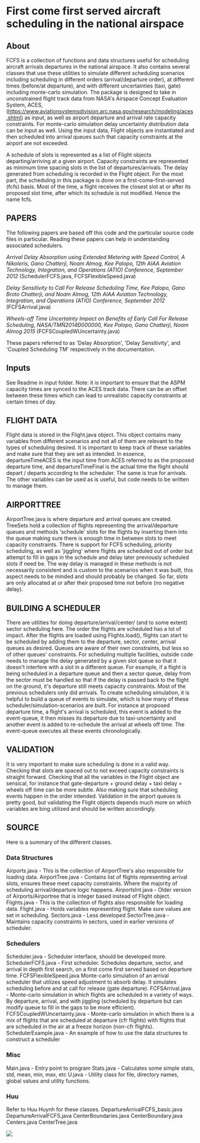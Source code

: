 # First come first served aircraft scheduling in the national airspace

## About

FCFS is a collection of functions and data structures useful for scheduling aircraft arrivals departures in the national airspace. It also contains several classes that use these utilities to simulate different scheduling scenarios including scheduling in different orders (arrival/departure order), at different times (before/at departure), and with different uncertainties (taxi, gate) including monte-carlo simulation. The package is designed to take in unconstrained flight track data from NASA's Airspace Concept Evaluation System, ACES, (https://www.aviationsystemsdivision.arc.nasa.gov/research/modeling/aces.shtml) as input, as well as airport departure and arrival rate capacity constraints. For monte-carlo simulation delay uncertainty distribution data can be input as well. Using the input data, Flight objects are instantiated and then scheduled into arrival queues such that capacity constraints at the airport are not exceeded. 

A schedule of slots is represented as a list of Flight objects departing/arriving at a given airport. Capacity constraints are represented as minimum time spacing slots in the list of departures/arrivals. The delay generated from scheduling is recorded in the Flight object. For the most part, the scheduling in this package is done on a first-come-first-served (fcfs) basis. Most of the time, a flight receives the closest slot at or after its proposed slot time, after which its schedule is not modified. Hence the name fcfs.

## PAPERS
The following papers are based off this code and the particular source code files in particular. Reading these papers can help in understanding associated schedulers.

*Arrival Delay Absorption using Extended Metering with Speed Control, A Nikoleris, Gano Chatterji, Noam Almog, Kee Palopo, 12th AIAA Aviation Technology, Integration, and Operations (ATIO) Conference, September 2012*
(SchedulerFCFS.java, FCFSFlexibleSpeed.java)

*Delay Sensitivity to Call For Release Scheduling Time, Kee Palopo, Gano Broto Chatterji, and Noam Almog, 12th AIAA Aviation Technology, Integration, and Operations (ATIO) Conference, September 2012*
(FCFSArrival.java)

*Wheels-off Time Uncertainty Impact on Benefits of Early Call For Release Scheduling, NASA/TMÑ2014Ð000000, Kee Palopo, Gano Chatterji, Noam Almog 2015*
(FCFSCoupledWUncertainty.java)

These papers referred to as 'Delay Absorption', 'Delay Sensitivity', and 'Coupled Scheduling TM' respectively in the documentation.

## Inputs

See Readme in input folder.
Note: it is important to ensure that the ASPM capacity times are synced to the ACES track data. There can be an offset between these times which can lead to unrealistic capacity constraints at certain times of day.

## FLIGHT DATA
Flight data is stored in the Flight.java object. This object contains many variables from different scenarios and not all of them are relevant to the types of scheduling desired. It is important to keep track of these variables and make sure that they are set as intended. In essence, departureTimeACES is the input time from ACES referred to as the proposed departure time, and departureTimeFinal is the actual time the flight should depart / departs according to the scheduler. The same is true for arrivals. The other variables can be used as is useful, but code needs to be written to manage them. 

## AIRPORTTREE
AirportTree.java is where departure and arrival queues are created. TreeSets hold a collection of flights representing the arrival/departure queues and methods 'schedule' slots for the flights by inserting them into the queue making sure there is enough time in between slots to meet capacity constraints. There is support for FCFS scheduling, priority scheduling, as well as 'jiggling' where flights are scheduled out of order but attempt to fill in gaps in the schedule and delay later previously scheduled slots if need be. The way delay is managed in these methods is not necessarily consistent and is custom to the scenarios when it was built, this aspect needs to be minded and should probably be changed. So far, slots are only allocated at or after their proposed time not before (no negative delay).

## BUILDING A SCHEDULER
There are utilities for doing departure/arrival/center/ (and to some extent) sector scheduling here. The order the flights are scheduled has a lot of impact. After the flights are loaded using Flights.load(), flights can start to be scheduled by adding them to the departure, sector, center, arrival queues as desired. Queues are aware of their own constraints, but less so of other queues' constraints. For scheduling multiple facilities, outside code needs to manage the delay generated by a given slot queue so that it doesn't interfere with a slot in a different queue. For example, if a flight is being scheduled in a departure queue and then a sector queue, delay from the sector must be handled so that if the delay is passed back to the flight on the ground, it's departure still meets capacity constraints. Most of the previous schedulers only did arrivals.
To create scheduling simulation, it is helpful to build a queue of events to simulate, which is how many of these scheduler/simulation-scenarios are built. For instance at proposed departure time, a flight's arrival is scheduled, this event is added to the event-queue, it then misses its departure due to taxi-uncertainty and another event is added to re-schedule the arrival at wheels off time. The event-queue executes all these events chronologically.

## VALIDATION
It is very important to make sure scheduling is done in a valid way. Checking that slots are spaced out to not exceed capacity constraints is straight forward. Checking that all the variables in the Flight object are sensical, for instance that gate-departure + ground delay + taxi delay = wheels off time can be more subtle. Also making sure that scheduling events happen in the order intended. Validation in the airport queues is pretty good, but validating the Flight objects depends much more on which variables are bing utilized and should be written accordingly.


## SOURCE
Here is a summary of the different classes.

### Data Structures 
Airports.java - This is the collection of AirportTree's also responsible for loading data.
AirportTree.java - Contains list of flights representing arrival slots, ensures these meet capacity constraints. Where the majority of scheduling arrival/departure logic happens.
AirportsInt.java - Older version of Airports/Airportree that is integer based instead of Flight object.
Flights.java - This is the collection of flights also responsible for loading data.
Flight.java - Holds variables representing flight. Make sure values are set in scheduling.
Sectors.java - Less developed
SectorTree.java - Maintains capacity constraints in sectors, used in earlier versions of scheduler.

### Schedulers
Scheduler.java - Scheduler interface, should be developed more.
SchedulerFCFS.java - First scheduler. Schedules departure, sector, and arrival in depth first search, on a first come first served based on departure time.
FCFSFlexibleSpeed.java Monte-carlo simulation of an arrival scheduler that utilizes speed adjustment to absorb delay. It simulates scheduling before and at call for release (gate departure).
FCFSArrival.java - Monte-carlo simulation  in which flights are scheduled in a variety of ways. By departure, arrival, and with jiggling (scheduled by departure but can modify queue to fill in the gaps to be more efficient).
FCFSCoupledWUncertainty.java - Monte-carlo simulation in which there is a mix of flights that are scheduled at departure (cfr flights) with flights that are scheduled in the air at a freeze horizon (non-cfr flights).
SchedulerExample.java - An example of how to use the data structures to construct a scheduler

### Misc
Main.java - Entry point to program
Stats.java - Calculates some simple stats, std, mean, min, max, etc
U.java - Utility class for file, directory names, global values and utility functions.

### Huu
Refer to Huu Huynh for these classes.
DepartureArrivalFCFS_basic.java
DepartureArrivalFCFS.java
CenterBoundaries.java
CenterBoundary.java
Centers.java
CenterTree.java

![](https://upload.wikimedia.org/wikipedia/commons/e/e5/NASA_logo.svg)

